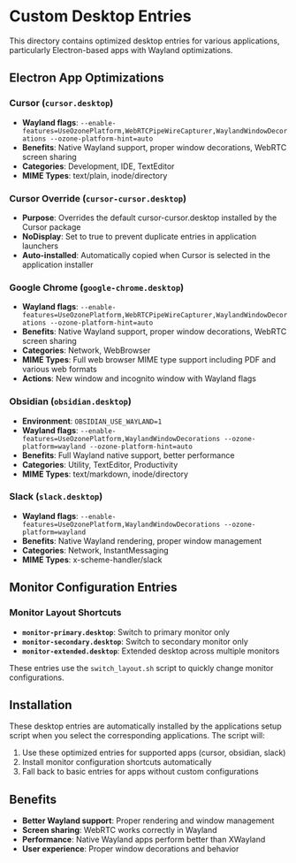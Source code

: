 # Custom Desktop Entries

This directory contains optimized desktop entries for various applications, particularly Electron-based apps with Wayland optimizations.

## Electron App Optimizations

### Cursor (`cursor.desktop`)
- **Wayland flags**: `--enable-features=UseOzonePlatform,WebRTCPipeWireCapturer,WaylandWindowDecorations --ozone-platform-hint=auto`
- **Benefits**: Native Wayland support, proper window decorations, WebRTC screen sharing
- **Categories**: Development, IDE, TextEditor
- **MIME Types**: text/plain, inode/directory

### Cursor Override (`cursor-cursor.desktop`)
- **Purpose**: Overrides the default cursor-cursor.desktop installed by the Cursor package
- **NoDisplay**: Set to true to prevent duplicate entries in application launchers
- **Auto-installed**: Automatically copied when Cursor is selected in the application installer

### Google Chrome (`google-chrome.desktop`)
- **Wayland flags**: `--enable-features=UseOzonePlatform,WebRTCPipeWireCapturer,WaylandWindowDecorations --ozone-platform-hint=auto`
- **Benefits**: Native Wayland support, proper window decorations, WebRTC screen sharing
- **Categories**: Network, WebBrowser
- **MIME Types**: Full web browser MIME type support including PDF and various web formats
- **Actions**: New window and incognito window with Wayland flags

### Obsidian (`obsidian.desktop`)
- **Environment**: `OBSIDIAN_USE_WAYLAND=1`
- **Wayland flags**: `--enable-features=UseOzonePlatform,WaylandWindowDecorations --ozone-platform=wayland --ozone-platform-hint=auto`
- **Benefits**: Full Wayland native support, better performance
- **Categories**: Utility, TextEditor, Productivity
- **MIME Types**: text/markdown, inode/directory

### Slack (`slack.desktop`)
- **Wayland flags**: `--enable-features=UseOzonePlatform,WaylandWindowDecorations --ozone-platform=wayland`
- **Benefits**: Native Wayland rendering, proper window management
- **Categories**: Network, InstantMessaging
- **MIME Types**: x-scheme-handler/slack

## Monitor Configuration Entries

### Monitor Layout Shortcuts
- **`monitor-primary.desktop`**: Switch to primary monitor only
- **`monitor-secondary.desktop`**: Switch to secondary monitor only  
- **`monitor-extended.desktop`**: Extended desktop across multiple monitors

These entries use the `switch_layout.sh` script to quickly change monitor configurations.

## Installation

These desktop entries are automatically installed by the applications setup script when you select the corresponding applications. The script will:

1. Use these optimized entries for supported apps (cursor, obsidian, slack)
2. Install monitor configuration shortcuts automatically
3. Fall back to basic entries for apps without custom configurations

## Benefits

- **Better Wayland support**: Proper rendering and window management
- **Screen sharing**: WebRTC works correctly in Wayland
- **Performance**: Native Wayland apps perform better than XWayland
- **User experience**: Proper window decorations and behavior 